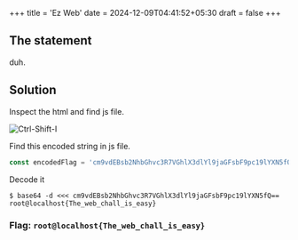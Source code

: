 +++
title = 'Ez Web'
date = 2024-12-09T04:41:52+05:30
draft = false
+++

## The statement

duh.

## Solution
Inspect the html and find js file.

![Ctrl-Shift-I](/posts/root@localhost_writeup_assets/ezweb-1.png)

Find this encoded string in js file.

```js
const encodedFlag = 'cm9vdEBsb2NhbGhvc3R7VGhlX3dlYl9jaGFsbF9pc19lYXN5fQ=='; 
```

Decode it
```terminal
$ base64 -d <<< cm9vdEBsb2NhbGhvc3R7VGhlX3dlYl9jaGFsbF9pc19lYXN5fQ==
root@localhost{The_web_chall_is_easy}
```

### Flag: `root@localhost{The_web_chall_is_easy}`
